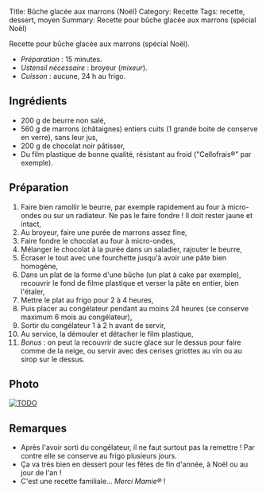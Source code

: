 Title: Bûche glacée aux marrons (Noël)
Category: Recette
Tags: recette, dessert, moyen
Summary: Recette pour bûche glacée aux marrons (spécial Noël)

Recette pour bûche glacée aux marrons (spécial Noël).

- *Préparation* : 15 minutes.
- *Ustensil nécessaire* : broyeur (*mixeur*).
- *Cuisson* : aucune, 24 h au frigo.

## Ingrédients
- 200 g de beurre non salé,
- 560 g de marrons (châtaignes) entiers cuits (1 grande boite de conserve en verre), sans leur jus,
- 200 g de chocolat noir pâtisser,
- Du film plastique de bonne qualité, résistant au froid ("Cellofrais®" par exemple).

## Préparation
1. Faire bien ramollir le beurre, par exemple rapidement au four à micro-ondes ou sur un radiateur. Ne pas le faire fondre ! Il doit rester jaune et intact,
2. Au broyeur, faire une purée de marrons assez fine,
3. Faire fondre le chocolat au four à micro-ondes,
4. Mélanger le chocolat à la purée dans un saladier, rajouter le beurre,
5. Écraser le tout avec une fourchette jusqu'à avoir une pâte bien homogène,
6. Dans un plat de la forme d'une bûche (un plat à cake par exemple), recouvrir le fond de filme plastique et verser la pâte en entier, bien l'étaler,
7. Mettre le plat au frigo pour 2 à 4 heures,
8. Puis placer au congélateur pendant au moins 24 heures (se conserve maximum 6 mois au congélateur),
9. Sortir du congélateur 1 à 2 h avant de servir,
10. Au service, la démouler et détacher le film plastique,
11. *Bonus* : on peut la recouvrir de sucre glace sur le dessus pour faire comme de la neige, ou servir avec des cerises griottes au vin ou au sirop sur le dessus.

## Photo
[![TODO]({filename}images/blank.png)](TODO)

## Remarques
- Après l'avoir sorti du congélateur, il ne faut surtout pas la remettre ! Par contre elle se conserve au frigo plusieurs jours.
- Ça va très bien en dessert pour les fêtes de fin d'année, à Noël ou au jour de l'an !
- C'est une recette familiale... *Merci Mamie®* !
